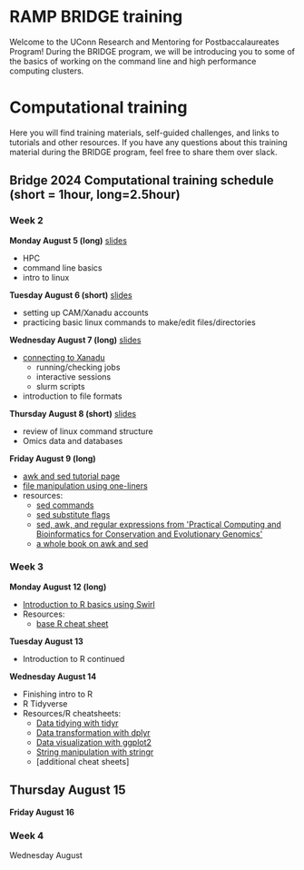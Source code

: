 # RAMP BRIDGE training

Welcome to the UConn Research and Mentoring for Postbaccalaureates Program! During the BRIDGE program, we will be introducing you to some of the basics of working on the command line and high performance computing clusters.

# Computational training

Here you will find training materials, self-guided challenges, and links to tutorials and other resources. If you have any questions about this training material during the BRIDGE program, feel free to share them over slack. 

## Bridge 2024 Computational training schedule (short = 1hour, long=2.5hour)

### Week 2
**Monday August 5 (long)** [slides](https://drive.google.com/file/d/1TNgQlOJMmXI2XxdloWZemtlsbpM3B0ug/view?usp=sharing)
- HPC
- command line basics
- intro to linux

**Tuesday August 6 (short)** [slides](https://drive.google.com/file/d/15NLszzE8Vwvdh5IvqAgfHkGMx3dvr5IF/view?usp=sharing)
- setting up CAM/Xanadu accounts
- practicing basic linux commands to make/edit files/directories  

**Wednesday August 7 (long)** [slides](https://drive.google.com/file/d/1nPtX6bjiJMxvwkyWc81Ihy8x3gpdCU9w/view?usp=sharing)
- [connecting to Xanadu](xanadu_and_slurm.md)
  - running/checking jobs
  - interactive sessions
  - slurm scripts
- introduction to file formats

**Thursday August 8 (short)** [slides](https://drive.google.com/file/d/1LGu9hmpFm-YLDARWnbF_Ujr0SMLdqDXc/view?usp=sharing)
- review of linux command structure
- Omics data and databases

**Friday August 9 (long)**
- [awk and sed tutorial page](review_awk_and_sed.md)
- [file manipulation using one-liners](fun_with_files.md)
- resources:
  - [sed commands](https://www.gnu.org/software/sed/manual/html_node/sed-commands-list.html)
  - [sed substitute flags](https://www.gnu.org/software/sed/manual/html_node/The-_0022s_0022-Command.html#The-_0022s_0022-Command)
  - [sed, awk, and regular expressions from 'Practical Computing and Bioinformatics for Conservation and Evolutionary Genomics'](https://eriqande.github.io/eca-bioinf-handbook/sed-awk-and-regular-expressions.html)
  - [a whole book on awk and sed](http://www.nylxs.com/docs/sedandawk.pdf)
  

### Week 3

**Monday August 12 (long)**
- [Introduction to R basics using Swirl](https://swirlstats.com/students.html)
- Resources:
  - [base R cheat sheet](https://iqss.github.io/dss-workshops/R/Rintro/base-r-cheat-sheet.pdf)

**Tuesday August 13**
- Introduction to R continued

**Wednesday August 14**
- Finishing intro to R
- R Tidyverse
- Resources/R cheatsheets:
  - [Data tidying with tidyr](https://rstudio.github.io/cheatsheets/tidyr.pdf)
  - [Data transformation with dplyr](https://rstudio.github.io/cheatsheets/data-transformation.pdf)
  - [Data visualization with ggplot2](https://rstudio.github.io/cheatsheets/data-visualization.pdf)
  - [String manipulation with stringr](https://rstudio.github.io/cheatsheets/strings.pdf)
  - [additional cheat sheets]

**Thursday August 15**
- 

**Friday August 16**


### Week 4

Wednesday August 






